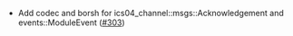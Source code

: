 - Add codec and borsh for ics04_channel::msgs::Acknowledgement and
  events::ModuleEvent ([#303](https://github.com/cosmos/ibc-rs/issues/303))